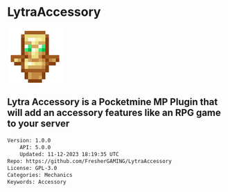 # LytraAccessory
<img src="https://raw.githubusercontent.com/FresherGAMING/LytraAccessory/92bc8d087b16fca7d3b30332ceb92a82c54e8169/icon.png" width="128" height="128" />

## Lytra Accessory is a Pocketmine MP Plugin that will add an accessory features like an RPG game to your server
```properties
Version: 1.0.0
    API: 5.0.0
    Updated: 11-12-2023 18:19:35 UTC
Repo: https://github.com/FresherGAMING/LytraAccessory
License: GPL-3.0
Categories: Mechanics
Keywords: Accessory
```